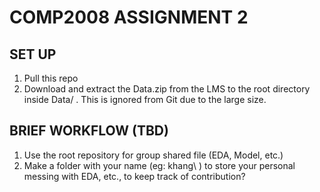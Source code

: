 # COMP2008 ASSIGNMENT 2

## SET UP
1. Pull this repo
2. Download and extract the Data.zip from the LMS to the root directory inside Data/ . This is ignored from Git due to the large size.

## BRIEF WORKFLOW (TBD)
1. Use the root repository for group shared file (EDA, Model, etc.)
2. Make a folder with your name (eg: khang\ ) to store your personal messing with EDA, etc., to keep track of contribution? 